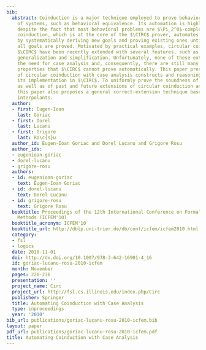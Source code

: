 ```yaml
---
bib:
  abstract: Coinduction is a major technique employed to prove behavioral properties
    of systems, such as behavioral equivalence. Its automation is highly desirable,
    despite the fact that most behavioral problems are $\Pi_2^0$-complete. Circular
    coinduction, which is at the core of the $\CIRC$ prover, automates coinduction
    by systematically deriving new goals and proving existing ones until, hopefully,
    all goals are proved. Motivated by practical examples, circular coinduction and
    $\CIRC$ have been recently extended with several features, such as special contexts,
    generalization and simplification. Unfortunately, none of these extensions eliminates
    the need for case analysis and, consequently, there are still many natural behavioral
    properties that $\CIRC$ cannot prove automatically. This paper presents an extension
    of circular coinduction with case analysis constructs and reasoning, as well as
    its implementation in $\CIRC$. To uniformly prove the soundness of this extension,
    as well as of past and future extensions of circular coinduction and $\CIRC$,
    this paper also proposes a general correct-extension technique based on equational
    interpolants.
  author:
  - first: Eugen-Ioan
    last: Goriac
  - first: Dorel
    last: Lucanu
  - first: Grigore
    last: Ro\c{s}u
  author_id: Eugen-Ioan Goriac and Dorel Lucanu and Grigore Rosu
  author_ids:
  - eugenioan-goriac
  - dorel-lucanu
  - grigore-rosu
  authors:
  - id: eugenioan-goriac
    text: Eugen-Ioan Goriac
  - id: dorel-lucanu
    text: Dorel Lucanu
  - id: grigore-rosu
    text: Grigore Rosu
  booktitle: Proceedings of the 12th International Conference on Formal Engineering
    Methods (ICFEM'10)
  booktitle_acronym: ICFEM'10
  booktitle_url: http://dblp.uni-trier.de/db/conf/icfem/icfem2010.html
  category:
  - fsl
  - logics
  date: 2010-11-01
  doi: http://dx.doi.org/10.1007/978-3-642-16901-4_16
  id: goriac-lucanu-rosu-2010-icfem
  month: November
  pages: 220-236
  presentation: ''
  project_name: Circ
  project_url: http://fsl.cs.illinois.edu/index.php/Circ
  publisher: Springer
  title: Automating Coinduction with Case Analysis
  type: inproceedings
  year: '2010'
bib_url: publications/goriac-lucanu-rosu-2010-icfem.bib
layout: paper
pdf_url: publications/goriac-lucanu-rosu-2010-icfem.pdf
title: Automating Coinduction with Case Analysis
---
```

